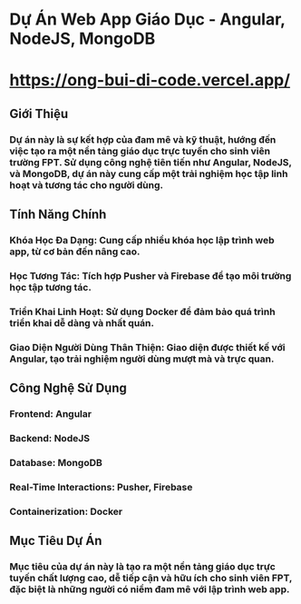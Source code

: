 # Dự Án Web App Giáo Dục - Angular, NodeJS, MongoDB <WingSpan>
# https://ong-bui-di-code.vercel.app/

## Giới Thiệu
### Dự án này là sự kết hợp của đam mê và kỹ thuật, hướng đến việc tạo ra một nền tảng giáo dục trực tuyến cho sinh viên trường FPT. Sử dụng công nghệ tiên tiến như Angular, NodeJS, và MongoDB, dự án này cung cấp một trải nghiệm học tập linh hoạt và tương tác cho người dùng.

## Tính Năng Chính
### Khóa Học Đa Dạng: Cung cấp nhiều khóa học lập trình web app, từ cơ bản đến nâng cao.
### Học Tương Tác: Tích hợp Pusher và Firebase để tạo môi trường học tập tương tác.
### Triển Khai Linh Hoạt: Sử dụng Docker để đảm bảo quá trình triển khai dễ dàng và nhất quán.
### Giao Diện Người Dùng Thân Thiện: Giao diện được thiết kế với Angular, tạo trải nghiệm người dùng mượt mà và trực quan.

## Công Nghệ Sử Dụng
### Frontend: Angular
### Backend: NodeJS
### Database: MongoDB
### Real-Time Interactions: Pusher, Firebase
### Containerization: Docker

## Mục Tiêu Dự Án
### Mục tiêu của dự án này là tạo ra một nền tảng giáo dục trực tuyến chất lượng cao, dễ tiếp cận và hữu ích cho sinh viên FPT, đặc biệt là những người có niềm đam mê với lập trình web app.
